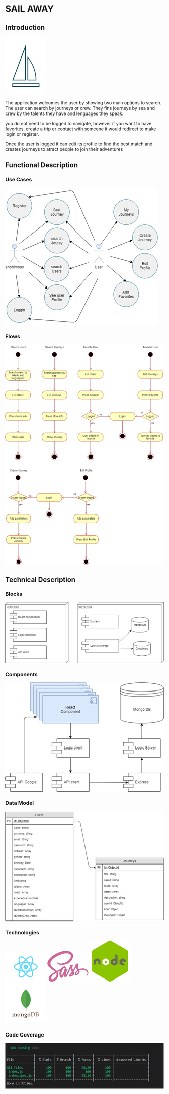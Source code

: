 # SAIL AWAY

## Introduction

<img src="images/logo.png" alt="logo" width="130px" />

The application welcomes the user by showing two main options to search. The user can search by journeys or crew. They fins journeys by sea and crew by the talents they have and lenguages they speak.

you do not need to be logged to navigate, however if you want to have favorites, create a trip or contact with someone it would redirect to make login or register.

Once the user is logged it can edit its profile to find the best match and creates journeys to atract people to join their adventures

## Functional Description

### Use Cases

![User Casess](images/use-case.jpg)

### Flows

![List Videos Flow](images/flow-diagram.jpg)

## Technical Description

### Blocks

![Blocks](images/blocks.jpg)

### Components

![Components](images/components.jpg)

### Data Model

![Data Model](images/data-model.jpg)

### Technologies

<div style={{display: felx}>
<img src="images/logos/react.png" alt="react" width="130px" />

<img src="images/logos/sass.png" alt="sass" width="130px" />

<img src="images/logos/node.png" alt="node" width="130px" />

<img src="images/logos/mongo.png" alt="mongo" width="130px" />
<div>

### Code Coverage

![Code Coverage](images/test-api.png)